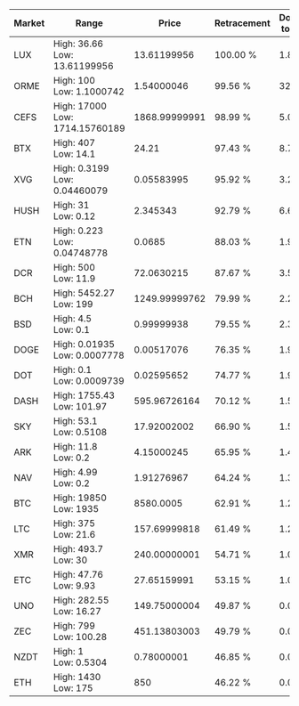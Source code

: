 | Market | Range | Price| Retracement | Doubles to 50% |
| --- | --- | --- | --- | --- |
| LUX | High: 36.66<br />Low: 13.61199956 | 13.61199956 | 100.00 % | 1.85 |
| ORME | High: 100<br />Low: 1.1000742 | 1.54000046 | 99.56 % | 32.82 |
| CEFS | High: 17000<br />Low: 1714.15760189 | 1868.99999991 | 98.99 % | 5.01 |
| BTX | High: 407<br />Low: 14.1 | 24.21 | 97.43 % | 8.70 |
| XVG | High: 0.3199<br />Low: 0.04460079 | 0.05583995 | 95.92 % | 3.26 |
| HUSH | High: 31<br />Low: 0.12 | 2.345343 | 92.79 % | 6.63 |
| ETN | High: 0.223<br />Low: 0.04748778 | 0.0685 | 88.03 % | 1.97 |
| DCR | High: 500<br />Low: 11.9 | 72.0630215 | 87.67 % | 3.55 |
| BCH | High: 5452.27<br />Low: 199 | 1249.99999762 | 79.99 % | 2.26 |
| BSD | High: 4.5<br />Low: 0.1 | 0.99999938 | 79.55 % | 2.30 |
| DOGE | High: 0.01935<br />Low: 0.0007778 | 0.00517076 | 76.35 % | 1.95 |
| DOT | High: 0.1<br />Low: 0.0009739 | 0.02595652 | 74.77 % | 1.95 |
| DASH | High: 1755.43<br />Low: 101.97 | 595.96726164 | 70.12 % | 1.56 |
| SKY | High: 53.1<br />Low: 0.5108 | 17.92002002 | 66.90 % | 1.50 |
| ARK | High: 11.8<br />Low: 0.2 | 4.15000245 | 65.95 % | 1.45 |
| NAV | High: 4.99<br />Low: 0.2 | 1.91276967 | 64.24 % | 1.36 |
| BTC | High: 19850<br />Low: 1935 | 8580.0005 | 62.91 % | 1.27 |
| LTC | High: 375<br />Low: 21.6 | 157.69999818 | 61.49 % | 1.26 |
| XMR | High: 493.7<br />Low: 30 | 240.00000001 | 54.71 % | 1.09 |
| ETC | High: 47.76<br />Low: 9.93 | 27.65159991 | 53.15 % | 1.04 |
| UNO | High: 282.55<br />Low: 16.27 | 149.75000004 | 49.87 % | 0.00 |
| ZEC | High: 799<br />Low: 100.28 | 451.13803003 | 49.79 % | 0.00 |
| NZDT | High: 1<br />Low: 0.5304 | 0.78000001 | 46.85 % | 0.00 |
| ETH | High: 1430<br />Low: 175 | 850 | 46.22 % | 0.00 |
